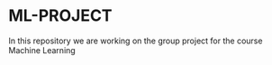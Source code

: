 # ML-PROJECT

In this repository we are working on the group project for the course Machine Learning
